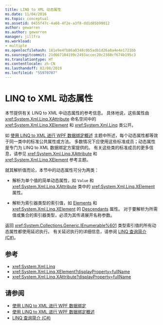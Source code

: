 ```yaml
---
title: LINQ to XML 动态属性
ms.date: 11/04/2016
ms.topic: conceptual
ms.assetid: 0455f47c-4a68-4f2e-a3f8-dd1d85b99012
author: gewarren
ms.author: gewarren
manager: jillfra
ms.workload:
- multiple
ms.openlocfilehash: 181e9e4fb86a0348c0b5adb1d26a0a4e4e1721bb
ms.sourcegitcommit: 21d667104199c2493accec20c2388cf674b195c3
ms.translationtype: HT
ms.contentlocale: zh-CN
ms.lasthandoff: 02/08/2019
ms.locfileid: "55970707"
---
```

# <a name="linq-to-xml-dynamic-properties"></a>LINQ to XML 动态属性

本节提供有关 LINQ to XML 中动态属性的参考信息。 具体地说，这些属性由 <xref:System.Xml.Linq.XAttribute> 命名空间中的 <xref:System.Xml.Linq.XElement> 和 <xref:System.Xml.Linq> 类公开。

如 [使用 LINQ to XML 进行 WPF 数据绑定概述](../designers/wpf-data-binding-with-linq-to-xml-overview.md) 主题中所述，每个动态属性都等效于同一类中的标准公共属性或方法。 多数情况下应使用这些标准成员；动态属性是专门为 LINQ to XML 数据绑定方案提供的。 有关这些类的标准成员的更多信息，请参见 <xref:System.Xml.Linq.XAttribute> 和 <xref:System.Xml.Linq.XElement> 参考主题。

就其解析值而论，本节中的动态属性可分为两类：

- 解析为单个值的简单动态属性，如 `Value` 和 <xref:System.Xml.Linq.XAttribute> 类中的 <xref:System.Xml.Linq.XElement> 属性。

- 解析为索引器类型的索引值，如 [Elements](../designers/elements-xelement-dynamic-property.md) 和 <xref:System.Xml.Linq.XElement> 的 [Descendants](../designers/descendants-xelement-dynamic-property.md) 属性。 对于要解析为所需值或集合的索引器类型，必须为其传递展开名称参数。

返回 <xref:System.Collections.Generic.IEnumerable%601> 类型索引值的所有动态属性都使用延迟执行。 有关延迟执行的详细信息，请参阅 [LINQ 查询简介 (C#)](/dotnet/csharp/programming-guide/concepts/linq/introduction-to-linq-queries)。

## <a name="reference"></a>参考

- <xref:System.Xml.Linq>
- <xref:System.Xml.Linq.XElement?displayProperty=fullName>
- <xref:System.Xml.Linq.XAttribute?displayProperty=fullName>

## <a name="see-also"></a>请参阅

- [使用 LINQ to XML 进行 WPF 数据绑定](../designers/wpf-data-binding-with-linq-to-xml-overview.md)
- [使用 LINQ to XML 进行 WPF 数据绑定概述](../designers/wpf-data-binding-with-linq-to-xml-overview.md)
- [LINQ 查询简介 (C#)](/dotnet/csharp/programming-guide/concepts/linq/introduction-to-linq-queries)
